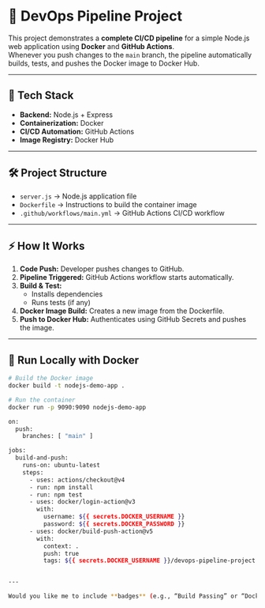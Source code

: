 # 🚀 DevOps Pipeline Project

This project demonstrates a **complete CI/CD pipeline** for a simple Node.js web application using **Docker** and **GitHub Actions**.  
Whenever you push changes to the `main` branch, the pipeline automatically builds, tests, and pushes the Docker image to Docker Hub.

---

## 🧱 Tech Stack

- **Backend:** Node.js + Express  
- **Containerization:** Docker  
- **CI/CD Automation:** GitHub Actions  
- **Image Registry:** Docker Hub

---

## 🛠️ Project Structure


- `server.js` → Node.js application file  
- `Dockerfile` → Instructions to build the container image  
- `.github/workflows/main.yml` → GitHub Actions CI/CD workflow  

---

## ⚡ How It Works

1. **Code Push:** Developer pushes changes to GitHub.  
2. **Pipeline Triggered:** GitHub Actions workflow starts automatically.  
3. **Build & Test:**  
   - Installs dependencies  
   - Runs tests (if any)  
4. **Docker Image Build:** Creates a new image from the Dockerfile.  
5. **Push to Docker Hub:** Authenticates using GitHub Secrets and pushes the image.

---

## 🐳 Run Locally with Docker

```bash
# Build the Docker image
docker build -t nodejs-demo-app .

# Run the container
docker run -p 9090:9090 nodejs-demo-app

on:
  push:
    branches: [ "main" ]

jobs:
  build-and-push:
    runs-on: ubuntu-latest
    steps:
      - uses: actions/checkout@v4
      - run: npm install
      - run: npm test
      - uses: docker/login-action@v3
        with:
          username: ${{ secrets.DOCKER_USERNAME }}
          password: ${{ secrets.DOCKER_PASSWORD }}
      - uses: docker/build-push-action@v5
        with:
          context: .
          push: true
          tags: ${{ secrets.DOCKER_USERNAME }}/devops-pipeline-project:latest


---

Would you like me to include **badges** (e.g., “Build Passing” or “Docker Image”) at the top of this README for a more professional look? 🏷️✨

